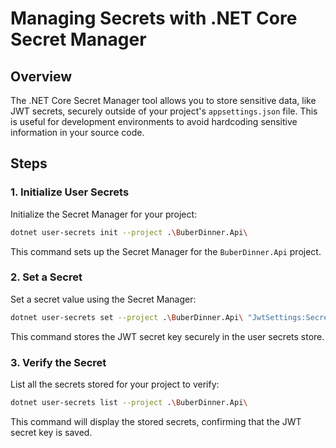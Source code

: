 # Managing Secrets with .NET Core Secret Manager

## Overview

The .NET Core Secret Manager tool allows you to store sensitive data, like JWT secrets, securely outside of your project's `appsettings.json` file. This is useful for development environments to avoid hardcoding sensitive information in your source code.

## Steps

### 1. Initialize User Secrets

Initialize the Secret Manager for your project:
```bash
dotnet user-secrets init --project .\BuberDinner.Api\
```

This command sets up the Secret Manager for the `BuberDinner.Api` project.

### 2. Set a Secret

Set a secret value using the Secret Manager:

```bash
dotnet user-secrets set --project .\BuberDinner.Api\ "JwtSettings:Secret" "jS+eHHzXxz4dSnrh1KwrGw==gfdFHFa-..-372-"
```

This command stores the JWT secret key securely in the user secrets store.

### 3. Verify the Secret

List all the secrets stored for your project to verify:

```bash
dotnet user-secrets list --project .\BuberDinner.Api\
```

This command will display the stored secrets, confirming that the JWT secret key is saved.